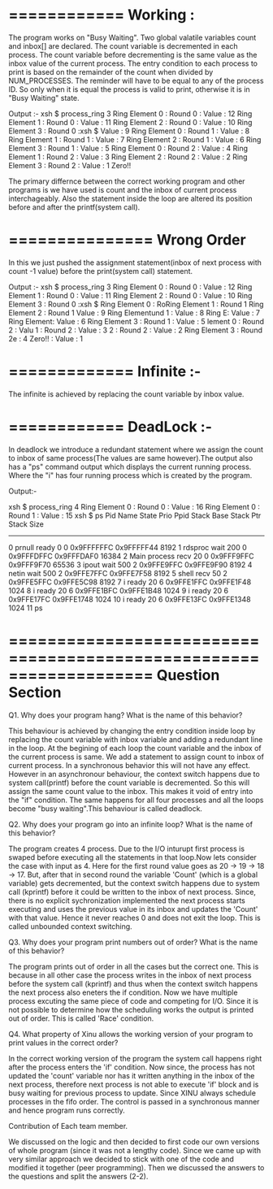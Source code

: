 ============
Working :
============
The program works on "Busy Waiting". Two global valatile variables count and inbox[] are declared. The count variable is decremented in each process. The count variable before decrementing is the same value as the inbox value of the current process. The entry condition to each process to print is based on the remainder of the count when divided by NUM_PROCESSES. The reminder will have to be equal to any of the process ID. So only when it is equal the process is valid to print, otherwise it is in "Busy Waiting" state.

Output :-
xsh $ process_ring 3
Ring Element 0 : Round 0 : Value : 12
Ring Element 1 : Round 0 : Value : 11
Ring Element 2 : Round 0 : Value : 10
Ring Element 3 : Round 0 :xsh $  Value : 9
Ring Element 0 : Round 1 : Value : 8
Ring Element 1 : Round 1 : Value : 7
Ring Element 2 : Round 1 : Value : 6
Ring Element 3 : Round 1 : Value : 5
Ring Element 0 : Round 2 : Value : 4
Ring Element 1 : Round 2 : Value : 3
Ring Element 2 : Round 2 : Value : 2
Ring Element 3 : Round 2 : Value : 1
Zero!!

The primary differnce between the correct working program and other programs is we have used is count and the inbox of current process interchageably.
Also the statement inside the loop are altered its position before and after the printf(system call).

===============
Wrong Order 
===============

In this we just pushed the assignment statement(inbox of next process with count -1 value) before the print(system call) statement.

Output :-
xsh $ process_ring 3
Ring Element 0 : Round 0 : Value : 12
Ring Element 1 : Round 0 : Value : 11
Ring Element 2 : Round 0 : Value : 10
Ring Element 3 : Round 0 :xsh $ Ring Element 0 : RoRing Element 1 : Round 1 Ring Element 2 : Round 1  Value : 9
Ring Elementund 1 : Value : 8
Ring E: Value : 7
Ring Element: Value : 6
Ring Element 3 : Round 1 : Value : 5
                                    lement 0 : Round 2 : Valu 1 : Round 2 : Value : 3 2 : Round 2 : Value : 2
Ring Element 3 : Round 2e : 4
Zero!!
 : Value : 1

=============
Infinite :-
=============
The infinite is achieved by replacing the count variable by inbox value.

============
DeadLock :-
============
In deadlock we introduce a redundant statement where we assign the count to inbox of same process(The values are same however).The output also has a "ps" command output which displays the current running process. Where the "i" has four running process which is created by the program.

Output:-

xsh $ process_ring 4
Ring Element 0 : Round 0 : Value : 16
Ring Element 0 : Round 1 : Value : 15
xsh $ ps
Pid Name             State Prio Ppid Stack Base Stack Ptr  Stack Size
--- ---------------- ----- ---- ---- ---------- ---------- ----------
  0 prnull           ready    0    0 0x9FFFFFFC 0x9FFFFF44     8192
  1 rdsproc          wait   200    0 0x9FFFDFFC 0x9FFFDAF0    16384
  2 Main process     recv    20    0 0x9FFF9FFC 0x9FFF9F70    65536
  3 ipout            wait   500    2 0x9FFE9FFC 0x9FFE9F90     8192
  4 netin            wait   500    2 0x9FFE7FFC 0x9FFE7F58     8192
  5 shell            recv    50    2 0x9FFE5FFC 0x9FFE5C98     8192
  7 i                ready   20    6 0x9FFE1FFC 0x9FFE1F48     1024
  8 i                ready   20    6 0x9FFE1BFC 0x9FFE1B48     1024
  9 i                ready   20    6 0x9FFE17FC 0x9FFE1748     1024
 10 i                ready   20    6 0x9FFE13FC 0x9FFE1348     1024
 11 ps 

===================================================================
			Question Section
===================================================================
Q1. Why does your program hang? What is the name of this behavior?

This behaviour is achieved by changing the entry condition inside loop by replacing the count variable with inbox variable and adding a redundant line in the loop. At the begining of each loop the count variable and the inbox of the current process is same. We add a statement to assign count to inbox of current process. In a synchronous behavior this will not have any effect. However in an asynchronour behaviour, the context switch happens due to system call(printf) before the count variable is decremented. So this will assign the same count value to the inbox. This makes it void of entry into the "if" condition. The same happens for all four processes and all the loops become "busy waiting".This behaviour is called deadlock.

Q2. Why does your program go into an infinite loop? What is the name of this behavior?

The program creates 4 process. Due to the I/O inturupt first process is swaped before executing all the statements in that loop.Now lets consider the case with input as 4. Here for the first round value goes as 20 -> 19 -> 18 -> 17. But, after that in second round the variable 'Count' (which is a global variable) gets decremented, but the context switch happens due to system call (kprintf) before it could be written to the inbox of next process. Since, there is no explicit sychronization implemented the next process starts executing and uses the previous value in its inbox and updates the 'Count' with that value. Hence it never reaches 0 and does not exit the loop. This is called unbounded context switching.

Q3. Why does your program print numbers out of order? What is the name of this behavior?

The program prints out of order in all the cases but the correct one. This is because in all other case the process writes in the inbox of next process before the system call (kprintf) and thus when the context switch happens the next process also eneters the if condition. Now we have multiple process excuting the same piece of code and competing for I/O. Since it is not possible to determine how the scheduling works the output is printed out of order. This is called 'Race' condition.

Q4. What property of Xinu allows the working version of your program to print values in the correct order?

In the correct working version of the program the system call happens right after the process enters the 'if' condition. Now since, the process has not updated the 'count' variable nor has it written anything in the inbox of the next process, therefore next process is not able to execute 'if' block and is busy waiting for previous process to update. Since XINU always schedule processes in the fifo order. The control is passed in a synchronous manner and hence program runs correctly.

Contribution of Each team member.

We discussed on the logic and then decided to first code our own versions of whole program (since it was not a lengthy code). Since we came up with very similar approach we decided to stick with one of the code and modified it together (peer programming). Then we discussed the answers to the questions and split the answers (2-2).
